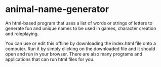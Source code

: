 # animal-name-generator
An html-based program that uses a list of words or strings of letters to generate fun and unique names to be used in games, character creation and roleplaying.

You can use or edit this offline by downloading the index.html file onto a computer. Run it by simply clicking on the downloaded file and it should open and run in your browser. There are also many programs and applications that can run html files for you.
